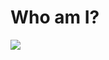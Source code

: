 # Who am I?

<img alian="center" src="(https://github.com/Amirabbas2023SHayeganmehr/Amirabbas2023SHayeganmehr/assets/148581528/f28f0d5f-fb8d-4324-8a9a-665440b62b02.svg">











